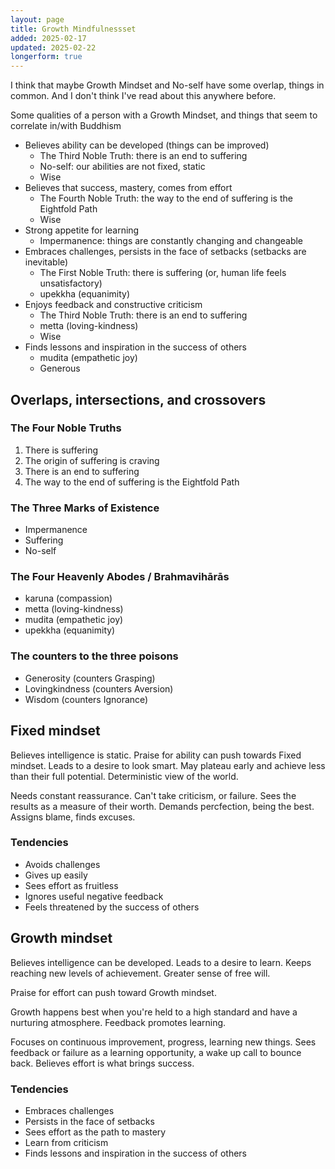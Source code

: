 ```yaml
---
layout: page
title: Growth Mindfulnessset
added: 2025-02-17
updated: 2025-02-22
longerform: true
---
```


I think that maybe Growth Mindset and No-self have some overlap, things in common. And I don't think I've read about this anywhere before.

Some qualities of a person with a Growth Mindset, and things that seem to correlate in/with Buddhism

- Believes ability can be developed (things can be improved)
    - The Third Noble Truth: there is an end to suffering
    - No-self: our abilities are not fixed, static
    - Wise
- Believes that success, mastery, comes from effort
    - The Fourth Noble Truth: the way to the end of suffering is the Eightfold Path
    - Wise
- Strong appetite for learning
    - Impermanence: things are constantly changing and changeable
- Embraces challenges, persists in the face of setbacks (setbacks are inevitable)
    - The First Noble Truth: there is suffering (or, human life feels unsatisfactory)
    - upekkha (equanimity)
- Enjoys feedback and constructive criticism
    - The Third Noble Truth: there is an end to suffering
    - metta (loving-kindness)
    - Wise
- Finds lessons and inspiration in the success of others
    - mudita (empathetic joy)
    - Generous

## Overlaps, intersections, and crossovers

### The Four Noble Truths

1. There is suffering
2. The origin of suffering is craving
3. There is an end to suffering
4. The way to the end of suffering is the Eightfold Path

### The Three Marks of Existence

- Impermanence
- Suffering
- No-self

### The Four Heavenly Abodes / Brahmavihārās

- karuna (compassion)
- metta (loving-kindness)
- mudita (empathetic joy)
- upekkha (equanimity)

### The counters to the three poisons

- Generosity (counters Grasping)
- Lovingkindness (counters Aversion)
- Wisdom (counters Ignorance)

## Fixed mindset

Believes intelligence is static.
Praise for ability can push towards Fixed mindset.
Leads to a desire to look smart.
May plateau early and achieve less than their full potential.
Deterministic view of the world.

Needs constant reassurance.
Can't take criticism, or failure. Sees the results as a measure of their worth. Demands percfection, being the best.
Assigns blame, finds excuses.

### Tendencies

- Avoids challenges
- Gives up easily
- Sees effort as fruitless
- Ignores useful negative feedback
- Feels threatened by the success of others

## Growth mindset

Believes intelligence can be developed.
Leads to a desire to learn.
Keeps reaching new levels of achievement.
Greater sense of free will.

Praise for effort can push toward Growth mindset.

Growth happens best when you're held to a high standard and have a nurturing atmosphere. Feedback promotes learning.

Focuses on continuous improvement, progress, learning new things.
Sees feedback or failure as a learning opportunity, a wake up call to bounce back.
Believes effort is what brings success.

### Tendencies

- Embraces challenges
- Persists in the face of setbacks
- Sees effort as the path to mastery
- Learn from criticism
- Finds lessons and inspiration in the success of others
